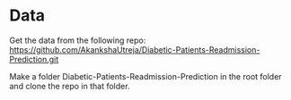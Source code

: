 # Data
Get the data from the following repo:
https://github.com/AkankshaUtreja/Diabetic-Patients-Readmission-Prediction.git

Make a folder Diabetic-Patients-Readmission-Prediction in the root folder and clone the repo in that folder.
